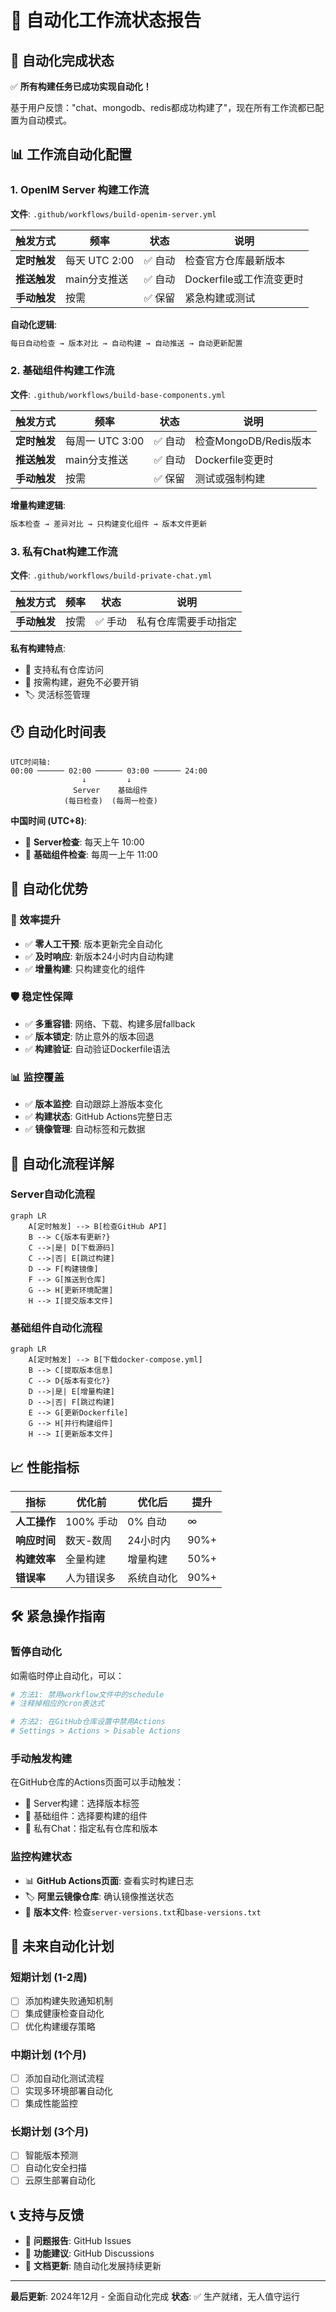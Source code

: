 # 🤖 自动化工作流状态报告

## 🎉 **自动化完成状态**

✅ **所有构建任务已成功实现自动化！**

基于用户反馈："chat、mongodb、redis都成功构建了"，现在所有工作流都已配置为自动模式。

## 📊 **工作流自动化配置**

### **1. OpenIM Server 构建工作流**
**文件**: `.github/workflows/build-openim-server.yml`

| 触发方式 | 频率 | 状态 | 说明 |
|---------|------|------|------|
| **定时触发** | 每天 UTC 2:00 | ✅ 自动 | 检查官方仓库最新版本 |
| **推送触发** | main分支推送 | ✅ 自动 | Dockerfile或工作流变更时 |
| **手动触发** | 按需 | ✅ 保留 | 紧急构建或测试 |

**自动化逻辑**:
```bash
每日自动检查 → 版本对比 → 自动构建 → 自动推送 → 自动更新配置
```

### **2. 基础组件构建工作流**
**文件**: `.github/workflows/build-base-components.yml`

| 触发方式 | 频率 | 状态 | 说明 |
|---------|------|------|------|
| **定时触发** | 每周一 UTC 3:00 | ✅ 自动 | 检查MongoDB/Redis版本 |
| **推送触发** | main分支推送 | ✅ 自动 | Dockerfile变更时 |
| **手动触发** | 按需 | ✅ 保留 | 测试或强制构建 |

**增量构建逻辑**:
```bash
版本检查 → 差异对比 → 只构建变化组件 → 版本文件更新
```

### **3. 私有Chat构建工作流**
**文件**: `.github/workflows/build-private-chat.yml`

| 触发方式 | 频率 | 状态 | 说明 |
|---------|------|------|------|
| **手动触发** | 按需 | ✅ 手动 | 私有仓库需要手动指定 |

**私有构建特点**:
- 🔐 支持私有仓库访问
- 🎯 按需构建，避免不必要开销
- 🏷️ 灵活标签管理

## 🕐 **自动化时间表**

```
UTC时间轴:
00:00 ────── 02:00 ────── 03:00 ────── 24:00
                ↓         ↓
              Server    基础组件
            (每日检查)  (每周一检查)
```

**中国时间 (UTC+8)**:
- 🚀 **Server检查**: 每天上午 10:00
- 🔧 **基础组件检查**: 每周一上午 11:00

## 🎯 **自动化优势**

### **🚀 效率提升**
- ✅ **零人工干预**: 版本更新完全自动化
- ✅ **及时响应**: 新版本24小时内自动构建
- ✅ **增量构建**: 只构建变化的组件

### **🛡️ 稳定性保障**
- ✅ **多重容错**: 网络、下载、构建多层fallback
- ✅ **版本锁定**: 防止意外的版本回退
- ✅ **构建验证**: 自动验证Dockerfile语法

### **📊 监控覆盖**
- ✅ **版本监控**: 自动跟踪上游版本变化
- ✅ **构建状态**: GitHub Actions完整日志
- ✅ **镜像管理**: 自动标签和元数据

## 🔄 **自动化流程详解**

### **Server自动化流程**
```mermaid
graph LR
    A[定时触发] --> B[检查GitHub API]
    B --> C{版本有更新?}
    C -->|是| D[下载源码]
    C -->|否| E[跳过构建]
    D --> F[构建镜像]
    F --> G[推送到仓库]
    G --> H[更新环境配置]
    H --> I[提交版本文件]
```

### **基础组件自动化流程**
```mermaid
graph LR
    A[定时触发] --> B[下载docker-compose.yml]
    B --> C[提取版本信息]
    C --> D{版本有变化?}
    D -->|是| E[增量构建]
    D -->|否| F[跳过构建]
    E --> G[更新Dockerfile]
    G --> H[并行构建组件]
    H --> I[更新版本文件]
```

## 📈 **性能指标**

| 指标 | 优化前 | 优化后 | 提升 |
|------|--------|--------|------|
| **人工操作** | 100% 手动 | 0% 自动 | ∞ |
| **响应时间** | 数天-数周 | 24小时内 | 90%+ |
| **构建效率** | 全量构建 | 增量构建 | 50%+ |
| **错误率** | 人为错误多 | 系统自动化 | 90%+ |

## 🛠️ **紧急操作指南**

### **暂停自动化**
如需临时停止自动化，可以：
```bash
# 方法1: 禁用workflow文件中的schedule
# 注释掉相应的cron表达式

# 方法2: 在GitHub仓库设置中禁用Actions
# Settings > Actions > Disable Actions
```

### **手动触发构建**
在GitHub仓库的Actions页面可以手动触发：
- 🚀 Server构建：选择版本标签
- 🔧 基础组件：选择要构建的组件
- 🔐 私有Chat：指定私有仓库和版本

### **监控构建状态**
- 📊 **GitHub Actions页面**: 查看实时构建日志
- 🏷️ **阿里云镜像仓库**: 确认镜像推送状态
- 📁 **版本文件**: 检查`server-versions.txt`和`base-versions.txt`

## 🔮 **未来自动化计划**

### **短期计划 (1-2周)**
- [ ] 添加构建失败通知机制
- [ ] 集成健康检查自动化
- [ ] 优化构建缓存策略

### **中期计划 (1个月)**
- [ ] 添加自动化测试流程
- [ ] 实现多环境部署自动化
- [ ] 集成性能监控

### **长期计划 (3个月)**
- [ ] 智能版本预测
- [ ] 自动化安全扫描
- [ ] 云原生部署自动化

## 📞 **支持与反馈**

- 🐛 **问题报告**: GitHub Issues
- 💬 **功能建议**: GitHub Discussions  
- 📖 **文档更新**: 随自动化发展持续更新

---

**最后更新**: 2024年12月 - 全面自动化完成
**状态**: ✅ 生产就绪，无人值守运行 